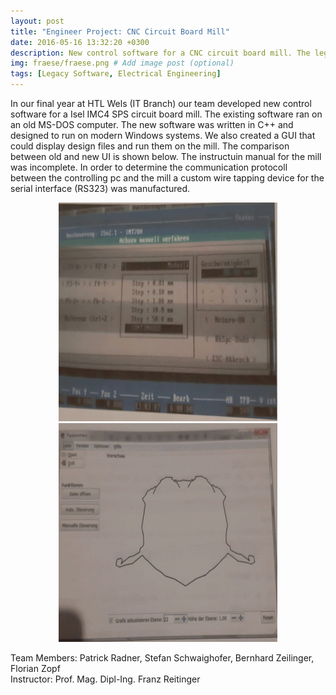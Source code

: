 ```yaml
---
layout: post
title: "Engineer Project: CNC Circuit Board Mill"
date: 2016-05-16 13:32:20 +0300
description: New control software for a CNC circuit board mill. The legacy software had to be run on MS-DOS. # Add post description (optional)
img: fraese/fraese.png # Add image post (optional)
tags: [Legacy Software, Electrical Engineering]
---
```


In our final year at HTL Wels (IT Branch) our team developed new control software for a Isel IMC4 SPS circuit board mill. The existing software ran on an old MS-DOS computer. The new software was written in C++ and designed to run on modern Windows systems. We also created a GUI that could display design files and run them on the mill. The comparison between old and new UI is shown below. The instructuin manual for the mill was incomplete. In order to determine the communication protocoll between the controlling pc and the mill a custom wire tapping device for the serial interface (RS323) was manufactured.


<div style="text-align:center">
<img src="/assets/img/fraese/old_ui.png" width="350" height="350"/>
<img src="/assets/img/fraese/new_ui.png" width="350" height="350"/>
</div>


Team Members: Patrick Radner, Stefan Schwaighofer, Bernhard Zeilinger, Florian Zopf <br>
Instructor: Prof. Mag. Dipl-Ing. Franz Reitinger